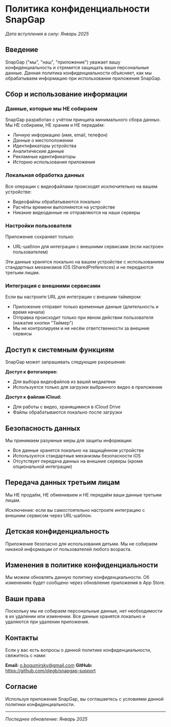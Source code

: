 # Политика конфиденциальности SnapGap

*Дата вступления в силу: Январь 2025*

## Введение

SnapGap ("мы", "наш", "приложение") уважает вашу конфиденциальность и стремится защищать ваши персональные данные. Данная политика конфиденциальности объясняет, как мы обрабатываем информацию при использовании приложения SnapGap.

## Сбор и использование информации

### Данные, которые мы НЕ собираем

SnapGap разработан с учётом принципа минимального сбора данных. Мы НЕ собираем, НЕ храним и НЕ передаём:

- Личную информацию (имя, email, телефон)
- Данные о местоположении
- Идентификаторы устройства
- Аналитические данные
- Рекламные идентификаторы
- Историю использования приложения

### Локальная обработка данных

Все операции с видеофайлами происходят исключительно на вашем устройстве:

- Видеофайлы обрабатываются локально
- Расчёты времени выполняются на устройстве
- Никакие видеоданные не отправляются на наши серверы

### Настройки пользователя

Приложение сохраняет только:
- URL-шаблон для интеграции с внешними сервисами (если настроен пользователем)

Эти данные хранятся локально на вашем устройстве с использованием стандартных механизмов iOS (SharedPreferences) и не передаются третьим лицам.

### Интеграция с внешними сервисами

Если вы настроите URL для интеграции с внешним таймером:
- Приложение отправит только временные данные (длительность и время начала)
- Отправка происходит только при явном действии пользователя (нажатие кнопки "Таймер")
- Мы не контролируем и не несём ответственности за внешние сервисы

## Доступ к системным функциям

SnapGap может запрашивать следующие разрешения:

**Доступ к фотогалерее:**
- Для выбора видеофайлов из вашей медиатеки
- Используется только для загрузки выбранного видео в приложение

**Доступ к файлам iCloud:**
- Для работы с видео, хранящимися в iCloud Drive
- Файлы обрабатываются локально после загрузки

## Безопасность данных

Мы принимаем разумные меры для защиты информации:
- Все данные хранятся локально на защищённом устройстве
- Используются стандартные механизмы безопасности iOS
- Отсутствует передача данных на внешние серверы (кроме опциональной интеграции)

## Передача данных третьим лицам

Мы НЕ продаём, НЕ обмениваем и НЕ передаём ваши данные третьим лицам.

Исключение: если вы самостоятельно настроите интеграцию с внешним сервисом через URL-шаблон.

## Детская конфиденциальность

Приложение безопасно для использования детьми. Мы не собираем никакой информации от пользователей любого возраста.

## Изменения в политике конфиденциальности

Мы можем обновлять данную политику конфиденциальности. Об изменениях будет сообщено через обновление приложения в App Store.

## Ваши права

Поскольку мы не собираем персональные данные, нет необходимости в их удалении или изменении. Все данные хранятся локально и удаляются при удалении приложения.

## Контакты

Если у вас есть вопросы о данной политике конфиденциальности, свяжитесь с нами:

**Email:** o.bogumirsky@gmail.com
**GitHub:** https://github.com/olegb/snapgap-support

## Согласие

Используя приложение SnapGap, вы соглашаетесь с условиями данной политики конфиденциальности.

---

*Последнее обновление: Январь 2025*